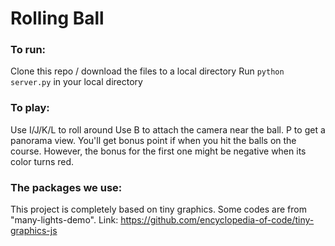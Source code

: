 # Rolling Ball

### To run:
Clone this repo / download the files to a local directory
Run `python server.py` in your local directory

### To play:
Use I/J/K/L to roll around
Use B to attach the camera near the ball. P to get a panorama view.
You'll get bonus point if when you hit the balls on the course. However, the bonus for the first one might be negative when its color turns red.

### The packages we use:
This project is completely based on tiny graphics. Some codes are from "many-lights-demo". 
Link: https://github.com/encyclopedia-of-code/tiny-graphics-js
